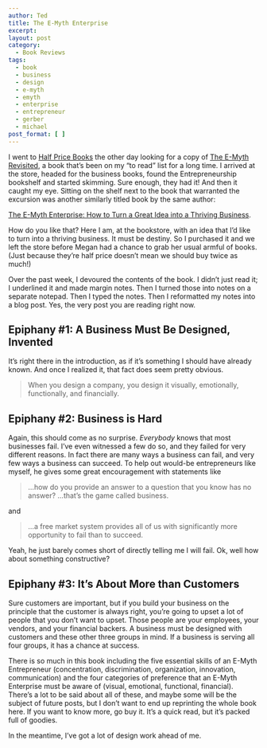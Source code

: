 ```yaml
---
author: Ted
title: The E-Myth Enterprise
excerpt:
layout: post
category:
  - Book Reviews
tags:
  - book
  - business
  - design
  - e-myth
  - emyth
  - enterprise
  - entrepreneur
  - gerber
  - michael
post_format: [ ]
---
```

I went to [Half Price Books][1] the other day looking for a copy of [The E-Myth Revisited][2], a book that’s been on my “to read” list for a long time. I arrived at the store, headed for the business books, found the Entrepreneurship bookshelf and started skimming. Sure enough, they had it! And then it caught my eye. Sitting on the shelf next to the book that warranted the excursion was another similarly titled book by the same author: 

[The E-Myth Enterprise: How to Turn a Great Idea into a Thriving Business][3].

How do you like that? Here I am, at the bookstore, with an idea that I’d like to turn into a thriving business. It must be destiny. So I purchased it and we left the store before Megan had a chance to grab her usual armful of books. (Just because they’re half price doesn’t mean we should buy twice as much!)

Over the past week, I devoured the contents of the book. I didn’t just read it; I underlined it and made margin notes. Then I turned those into notes on a separate notepad. Then I typed the notes. Then I reformatted my notes into a blog post. Yes, the very post you are reading right now.  


## Epiphany #1: A Business Must Be Designed, Invented

It’s right there in the introduction, as if it’s something I should have already known. And once I realized it, that fact does seem pretty obvious.

> When you design a company, you design it visually, emotionally, functionally, and financially.

## Epiphany #2: Business is Hard

Again, this should come as no surprise. *Everybody* knows that most businesses fail. I’ve even witnessed a few do so, and they failed for very different reasons. In fact there are many ways a business can fail, and very few ways a business can succeed. To help out would-be entrepreneurs like myself, he gives some great encouragement with statements like

> …how do you provide an answer to a question that you know has no answer? …that’s the game called business.

and

> …a free market system provides all of us with significantly more opportunity to fail than to succeed.

Yeah, he just barely comes short of directly telling me I will fail. Ok, well how about something constructive?

## Epiphany #3: It’s About More than Customers

Sure customers are important, but if you build your business on the principle that the customer is always right, you’re going to upset a lot of people that you don’t want to upset. Those people are your employees, your vendors, and your financial backers. A business must be designed with customers and these other three groups in mind. If a business is serving all four groups, it has a chance at success.

There is so much in this book including the five essential skills of an E-Myth Entrepreneur (concentration, discrimination, organization, innovation, communication) and the four categories of preference that an E-Myth Enterprise must be aware of (visual, emotional, functional, financial). There’s a lot to be said about all of these, and maybe some will be the subject of future posts, but I don’t want to end up reprinting the whole book here. If you want to know more, go buy it. It’s a quick read, but it’s packed full of goodies.

In the meantime, I’ve got a lot of design work ahead of me.

 [1]: http://www.halfpricebooks.com/001.html
 [2]: http://www.amazon.com/E-Myth-Revisited-Small-Businesses-About/dp/0887307280/ref=sr_1_1?ie=UTF8&s=books&qid=1266367917&sr=8-1
 [3]: http://www.amazon.com/E-Myth-Enterprise-Great-Thriving-Business/dp/0061733695/ref=sr_1_1?ie=UTF8&s=books&qid=1266368119&sr=1-1